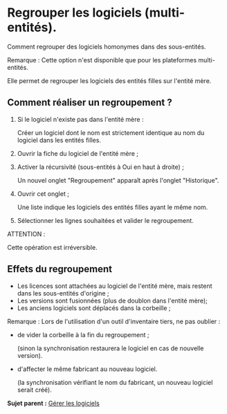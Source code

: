Regrouper les logiciels (multi-entités).
========================================

Comment regrouper des logiciels homonymes dans des sous-entités.

Remarque : Cette option n'est disponible que pour les plateformes
multi-entités.

Elle permet de regrouper les logiciels des entités filles sur l'entité
mère.

Comment réaliser un regroupement ?
----------------------------------

1.  Si le logiciel n'existe pas dans l'entité mère :

    Créer un logiciel dont le nom est strictement identique au nom du
    logiciel dans les entités filles.

2.  Ouvrir la fiche du logiciel de l'entité mère ;
3.  Activer la récursivité (sous-entités à Oui en haut à droite) ;

    Un nouvel onglet "Regroupement" apparaît après l'onglet
    "Historique".

4.  Ouvrir cet onglet ;

    Une liste indique les logiciels des entités filles ayant le même
    nom.

5.  Sélectionner les lignes souhaitées et valider le regroupement.

ATTENTION :

Cette opération est irréversible.

Effets du regroupement
----------------------

-   Les licences sont attachées au logiciel de l'entité mère, mais
    restent dans les sous-entités d'origine ;
-   Les versions sont fusionnées (plus de doublon dans l'entité mère);
-   Les anciens logiciels sont déplacés dans la corbeille ;

Remarque : Lors de l'utilisation d'un outil d'inventaire tiers, ne pas
oublier :

-   de vider la corbeille à la fin du regroupement ;

    (sinon la synchronisation restaurera le logiciel en cas de nouvelle
    version).

-   d'affecter le même fabricant au nouveau logiciel.

    (la synchronisation vérifiant le nom du fabricant, un nouveau
    logiciel serait créé).

**Sujet parent :** [Gérer les
logiciels](../glpi/inventory_software.html "Les logiciels se gèrent depuis le menu Parc > Logiciel")
